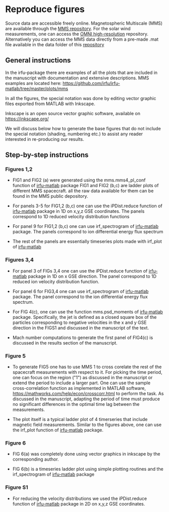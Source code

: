 # Reproduce figures
Source data are accessible freely online. Magnetospheric Multiscale (MMS) are available through the [MMS repository](https://lasp.colorado.edu/mms/sdc/public/). For the solar wind measurements, one can access the [OMNI high-resolution](https://omniweb.gsfc.nasa.gov/form/omni_min.html) repository. Alternatively you can access the MMS data directly from a pre-made .mat file available in the data folder of this [repository]((https://github.com/SavvasRaptis/Jets-Reformation))

## General instructions

In the irfu-package there are examples of all the plots that are included in the manuscript with documentation and extensive descriptions.
MMS examples are located here: https://github.com/irfu/irfu-matlab/tree/master/plots/mms

In all the figures, the special notation was done by editing vector graphic files exported from MATLAB with Inkscape.

Inkscape is an open source vector graphic software, available on https://inkscape.org/

We will discuss below how to generate the base figures that do not include the special notation (shading, numbering etc.) to assist any reader interested in re-producing our results.

## Step-by-step instructions

### Figures 1,2

* FIG1 and FIG2 (a) were generated using the  mms.mms4_pl_conf function of [irfu-matlab](https://github.com/irfu/irfu-matlab) package
FIG1 and FIG2 (b,c) are ladder plots of different MMS spacecraft. all the raw data available for them can be found in the MMS public depository.

* For panels 3-5 for FIG1,2 (b,c) one can use the iPDist.reduce function of [irfu-matlab](https://github.com/irfu/irfu-matlab) package in 1D on x,y,z GSE coordinates. The panels correspond to 1D reduced velocity distribution functions

* For panel 9 for FIG1,2 (b,c) one can use irf_spectrogram of [irfu-matlab](https://github.com/irfu/irfu-matlab) package. The panels correspond to ion differential energy flux spectrum

- The rest of the panels are essentially timeseries plots made with irf_plot of [irfu-matlab](https://github.com/irfu/irfu-matlab)

### Figures 3,4

* For panel 3 of FIGs 3,4 one can use the iPDist.reduce function of [irfu-matlab](https://github.com/irfu/irfu-matlab) package in 1D on x GSE direction. The panel correspond to 1D reduced ion velocity distribution function.

* For panel 6 for FIG3,4 one can use irf_spectrogram of [irfu-matlab](https://github.com/irfu/irfu-matlab) package. The panel correspond to the ion differential energy flux spectrum.

* For FIG 4(c), one can use the function mms.psd_moments of [irfu-matlab](https://github.com/irfu/irfu-matlab) package. Specifically, the jet is defined as a closed square box of the particles corresponding to negative velocities in the x and y GSE direction in the FIGS1 and discussed in the manuscript of the text.

* Mach number computations to generate the first panel of FIG4(c) is discussed in the results section of the manuscript.

### Figure 5

* To generate FIG5 one has to use MMS 1 to cross corelate the rest of the spacecraft measurements with respect to it. For picking the time period, one can focus on the region ("1") as discussed in the manuscript or extend the period to include a larger part. One can use the sample cross-correlation function as implemented in MATLAB software, https://mathworks.com/help/econ/crosscorr.html to perform the task. As discussed in the manuscript, adapting the period of time must produce no significant differences in the optimal time lag between the measurements.

* The plot itself is a typical ladder plot of 4 timerseries that include magnetic field measurements. Similar to the figures above, one can use the irf_plot function of [irfu-matlab](https://github.com/irfu/irfu-matlab) package.

### Figure 6

* FIG 6(a) was completely done using vector graphics in inkscape by the corresponding author.

* FIG 6(b) is a timeseries ladder plot using simple plotting routines and the irf_spectrogram of [irfu-matlab](https://github.com/irfu/irfu-matlab) package

### Figure S1

- For reducing the velocity distributions we used  the iPDist.reduce function of [irfu-matlab](https://github.com/irfu/irfu-matlab) package in 2D on x,y,z GSE coordinates.
